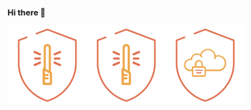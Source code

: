 ### Hi there 👋

<!--
**guilhermepaulozup/guilhermepaulozup** is a ✨ _special_ ✨ repository because its `README.md` (this file) appears on your GitHub profile.

Here are some ideas to get you started:

- 🔭 I’m currently working on ...
- 🌱 I’m currently learning ...
- 👯 I’m looking to collaborate on ...
- 🤔 I’m looking for help with ...
- 💬 Ask me about ...
- 📫 How to reach me: ...
- 😄 Pronouns: ...
- ⚡ Fun fact: ...
-->
<img src='badges/desenvolvimento_seguro.png' alt='badges/desenvolvimento_seguro.png' width='160px' /><img src='badges/desenvolvimento_seguro.png' alt='badges/desenvolvimento_seguro.png' width='160px' /><img src='badges/cloudsec.png' alt='badges/cloudsec.png' width='160px' />